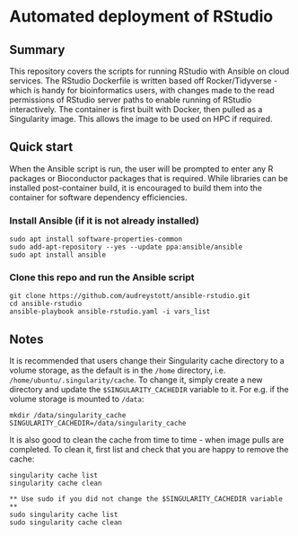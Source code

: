 # Automated deployment of RStudio

## Summary
This repository covers the scripts for running RStudio with Ansible on cloud services. The RStudio Dockerfile is written based off Rocker/Tidyverse - which is handy for bioinformatics users, with changes made to the read permissions of RStudio server paths to enable running of RStudio interactively. The container is first built with Docker, then pulled as a Singularity image. This allows the image to be used on HPC if required. 

## Quick start
When the Ansible script is run, the user will be prompted to enter any R packages or Bioconductor packages that is required. While libraries can be installed post-container build, it is encouraged to build them into the container for software dependency efficiencies.

### Install Ansible (if it is not already installed)

    sudo apt install software-properties-common
    sudo add-apt-repository --yes --update ppa:ansible/ansible
    sudo apt install ansible
    
### Clone this repo and run the Ansible script

    git clone https://github.com/audreystott/ansible-rstudio.git
    cd ansible-rstudio
    ansible-playbook ansible-rstudio.yaml -i vars_list

## Notes
It is recommended that users change their Singularity cache directory to a volume storage, as the default is in the `/home` directory, i.e. `/home/ubuntu/.singularity/cache`. To change it, simply create a new directory and update the `$SINGULARITY_CACHEDIR` variable to it. For e.g. if the volume storage is mounted to `/data`:

    mkdir /data/singularity_cache
    SINGULARITY_CACHEDIR=/data/singularity_cache

It is also good to clean the cache from time to time - when image pulls are completed. To clean it, first list and check that you are happy to remove the cache:

    singularity cache list
    singularity cache clean

    ** Use sudo if you did not change the $SINGULARITY_CACHEDIR variable **
    sudo singularity cache list
    sudo singularity cache clean